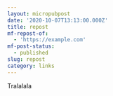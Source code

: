 ```yaml
---
layout: micropubpost
date: '2020-10-07T13:13:00.000Z'
title: repost
mf-repost-of:
  - 'https://example.com'
mf-post-status:
  - published
slug: repost
category: links
---
```

Tralalala
